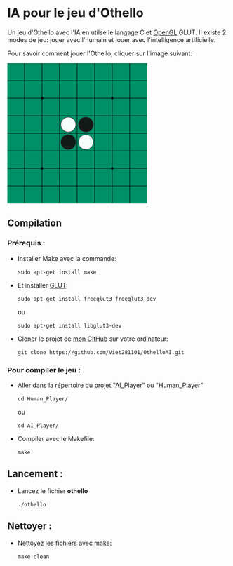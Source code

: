 
# IA pour le jeu d'Othello

Un jeu d'Othello avec l'IA en utilse le langage C et [OpenGL](https://github.com/McNopper/OpenGL) GLUT. Il existe 2 modes de jeu: jouer avec l'humain et jouer avec l'intelligence artificielle.

Pour savoir comment jouer l'Othello, cliquer sur l'image suivant:

[![alt text](othello_start.png)](https://www.eothello.com/)

## Compilation

### Prérequis :
- Installer Make avec la commande:
    ```
    sudo apt-get install make
    ```
- Et installer [GLUT](https://github.com/FreeGLUTProject/freeglut):
    ```
    sudo apt-get install freeglut3 freeglut3-dev
    ```
    ou
    ```
    sudo apt-get install libglut3-dev
    ```

- Cloner le projet de [mon GitHub](https://github.com/Viet281101/OthelloAI) sur votre ordinateur:
  ```
  git clone https://github.com/Viet281101/OthelloAI.git
  ```

### Pour compiler le jeu :
- Aller dans la répertoire du projet "AI_Player" ou "Human_Player"
    ```
    cd Human_Player/
    ```
    ou
    ```
    cd AI_Player/
    ```
- Compiler avec le Makefile:
    ```
    make
    ```

## Lancement :
- Lancez le fichier **othello**
    ```
    ./othello
    ```

## Nettoyer :
- Nettoyez les fichiers avec make:
  ```
  make clean
  ```
